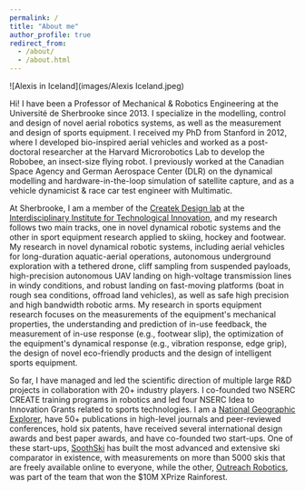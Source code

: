 ```yaml
---
permalink: /
title: "About me"
author_profile: true
redirect_from: 
  - /about/
  - /about.html
---
```


![Alexis in Iceland](images/Alexis Iceland.jpeg)

Hi! I have been a Professor of Mechanical & Robotics Engineering at the Université de Sherbrooke since 2013. I specialize in the modelling, control and design of novel aerial robotics systems, as well as the measurement and design of sports equipment. I received my PhD from Stanford in 2012, where I developed bio-inspired aerial vehicles and worked as a post-doctoral researcher at the Harvard Microrobotics Lab to develop the Robobee, an insect-size flying robot. I previously worked at the Canadian Space Agency and German Aerospace Center (DLR) on the dynamical modelling and hardware-in-the-loop simulation of satellite capture, and as a vehicle dynamicist & race car test engineer with Multimatic. 

At Sherbrooke, I am a member of the [Createk Design lab](https://www.createk.co/) at the [Interdisciplinary Institute for Technological Innovation](https://www.usherbrooke.ca/3it), and my research follows two main tracks, one in novel dynamical robotic systems and the other in sport equipment research applied to skiing, hockey and footwear. My research in novel dynamical robotic systems, including aerial vehicles for long-duration aquatic-aerial operations, autonomous underground exploration with a tethered drone, cliff sampling from suspended payloads, high-precision autonomous UAV landing on high-voltage transmission lines in windy conditions, and robust landing on fast-moving platforms (boat in rough sea conditions, offroad land vehicles), as well as safe high precision and high bandwidth robotic arms. My research in sports equipment research focuses on the measurements of the equipment's mechanical properties, the understanding and prediction of in-use feedback, the measurement of in-use response (e.g., footwear slip), the optimization of the equipment's dynamical response (e.g., vibration response, edge grip), the design of novel eco-friendly products and the design of intelligent sports equipment. 

So far, I have managed and led the scientific direction of multiple large R&D projects in collaboration with 20+ industry players. I co-founded two NSERC CREATE training programs in robotics and led four NSERC Idea to Innovation Grants related to sports technologies. I am a [National Geographic Explorer](https://explorers.nationalgeographic.org/directory/alexis-lussier-desbiens), have 50+ publications in high-level journals and peer-reviewed conferences, hold six patents, have received several international design awards and best paper awards, and have co-founded two start-ups. One of these start-ups, [SoothSki](https://soothski.com/) has built the most advanced and extensive ski comparator in existence, with measurements on more than 5000 skis that are freely available online to everyone, while the other, [Outreach Robotics](https://outreachrobotics.com/), was part of the team that won the $10M XPrize Rainforest.  

